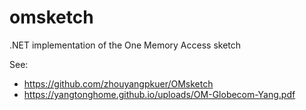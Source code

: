 # omsketch
.NET implementation of the One Memory Access sketch

See:
- https://github.com/zhouyangpkuer/OMsketch
- https://yangtonghome.github.io/uploads/OM-Globecom-Yang.pdf
